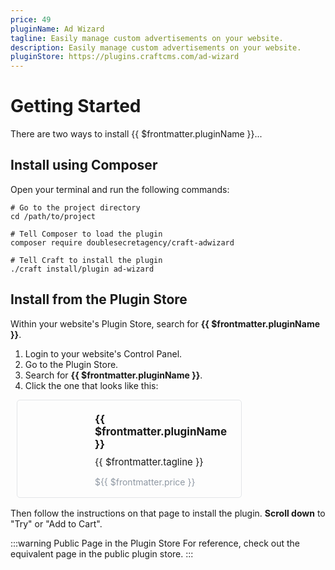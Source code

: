 ```yaml
---
price: 49
pluginName: Ad Wizard
tagline: Easily manage custom advertisements on your website.
description: Easily manage custom advertisements on your website.
pluginStore: https://plugins.craftcms.com/ad-wizard
---
```


# Getting Started

There are two ways to install {{ $frontmatter.pluginName }}...

## Install using Composer

<p>Open your terminal and run the following commands:</p>

```shell
# Go to the project directory
cd /path/to/project

# Tell Composer to load the plugin
composer require doublesecretagency/craft-adwizard

# Tell Craft to install the plugin
./craft install/plugin ad-wizard
```

## Install from the Plugin Store

Within your website's Plugin Store, search for **{{ $frontmatter.pluginName }}**.

1. Login to your website's Control Panel.
2. Go to the Plugin Store.
3. Search for **{{ $frontmatter.pluginName }}**.
4. Click the one that looks like this:

<div style="
    display: flex;
    padding: 20px 23px 2px;
    border: 1px solid #e3e5e8;
    border-radius: 5px;
    box-sizing: border-box;
    position: relative;
    width: 360px;
    margin: 0 10px;
    font-size: 14px; margin-bottom:16px
">
    <div style="margin-right:20px">
        <img :src="$withBase('/images/icon.svg')" width="100" alt="">
    </div>
    <div>
        <strong style="font-size:17px">{{ $frontmatter.pluginName }}</strong>
        <div style="font-size:15px; margin-top:9px;">{{ $frontmatter.tagline }}</div>
        <p style="color:#8f98a3 !important; font-weight:normal;">${{ $frontmatter.price }}</p>
    </div>
</div>

Then follow the instructions on that page to install the plugin. **Scroll down** to "Try" or "Add to Cart".

:::warning Public Page in the Plugin Store
For reference, check out the <a :href="$frontmatter.pluginStore" target="_blank">equivalent page</a> in the public plugin store.
:::
